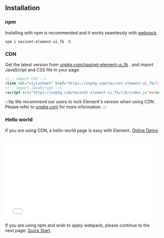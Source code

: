 ## Installation

### npm

Installing with npm is recommended and it works seamlessly with [webpack](https://webpack.js.org/).

```shell
npm i nasinet-element-ui_fb -S
```

### CDN

Get the latest version from [unpkg.com/nasinet-element-ui_fb](https://unpkg.com/nasinet-element-ui_fb/) , and import JavaScript and CSS file in your page.

```html
<!-- import CSS -->
<link rel="stylesheet" href="https://unpkg.com/nasinet-element-ui_fb/lib/theme-chalk/index.css" />
<!-- import JavaScript -->
<script src="https://unpkg.com/nasinet-element-ui_fb/lib/index.js"></script>
```

:::tip
We recommend our users to lock Element's version when using CDN. Please refer to [unpkg.com](https://unpkg.com) for more information.
:::

### Hello world

If you are using CDN, a hello-world page is easy with Element. [Online Demo](https://codepen.io/ziyoung/pen/rRKYpd)

<iframe height="265" style="width: 100%;" scrolling="no" title="Element demo" src="//codepen.io/ziyoung/embed/rRKYpd/?height=265&theme-id=light&default-tab=html" frameborder="no" allowtransparency="true" allowfullscreen="true">
  See the Pen <a href='https://codepen.io/ziyoung/pen/rRKYpd/'>Element demo</a> by hetech
  (<a href='https://codepen.io/ziyoung'>@ziyoung</a>) on <a href='https://codepen.io'>CodePen</a>.
</iframe>

If you are using npm and wish to apply webpack, please continue to the next page: [Quick Start](/#/en-US/component/quickstart).
